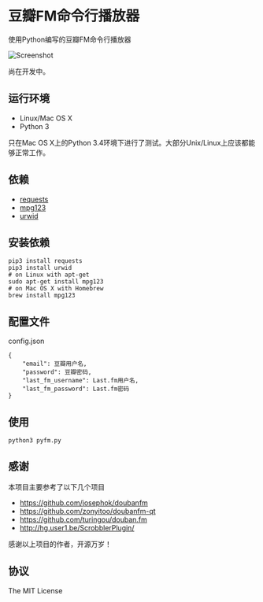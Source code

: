豆瓣FM命令行播放器
==================

使用Python编写的豆瓣FM命令行播放器

![Screenshot](https://skyline75489.github.io/img/pyfm/screenshot.png)

尚在开发中。

## 运行环境

* Linux/Mac OS X
* Python 3

只在Mac OS X上的Python 3.4环境下进行了测试。大部分Unix/Linux上应该都能够正常工作。

## 依赖

* [requests](https://github.com/kennethreitz/requests)
* [mpg123](http://www.mpg123.de)
* [urwid](http://urwid.org)

## 安装依赖

    pip3 install requests
    pip3 install urwid
    # on Linux with apt-get
    sudo apt-get install mpg123
    # on Mac OS X with Homebrew
    brew install mpg123
    
## 配置文件

config.json

    {
        "email": 豆瓣用户名,
        "password": 豆瓣密码,
        "last_fm_username": Last.fm用户名,
        "last_fm_password": Last.fm密码    
    }
    
## 使用

    python3 pyfm.py


## 感谢

本项目主要参考了以下几个项目

* https://github.com/josephok/doubanfm
* https://github.com/zonyitoo/doubanfm-qt
* https://github.com/turingou/douban.fm
*  http://hg.user1.be/ScrobblerPlugin/ 

感谢以上项目的作者，开源万岁！

## 协议

The MIT License